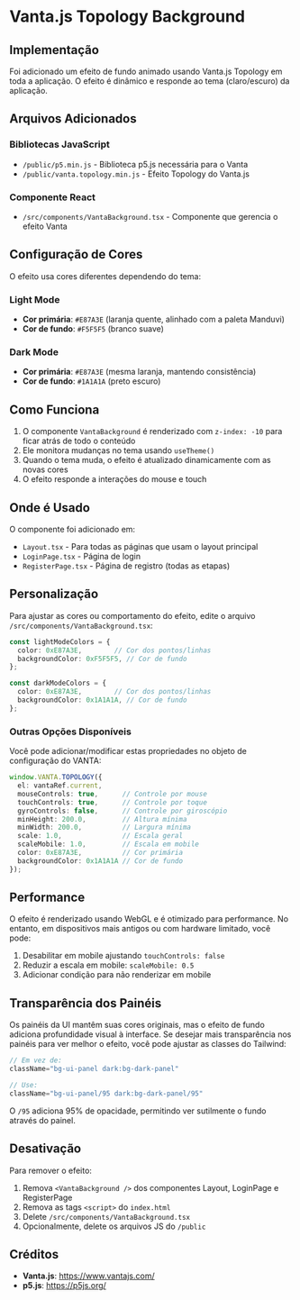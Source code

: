 # Vanta.js Topology Background

## Implementação

Foi adicionado um efeito de fundo animado usando Vanta.js Topology em toda a aplicação. O efeito é dinâmico e responde ao tema (claro/escuro) da aplicação.

## Arquivos Adicionados

### Bibliotecas JavaScript
- `/public/p5.min.js` - Biblioteca p5.js necessária para o Vanta
- `/public/vanta.topology.min.js` - Efeito Topology do Vanta.js

### Componente React
- `/src/components/VantaBackground.tsx` - Componente que gerencia o efeito Vanta

## Configuração de Cores

O efeito usa cores diferentes dependendo do tema:

### Light Mode
- **Cor primária**: `#E87A3E` (laranja quente, alinhado com a paleta Manduvi)
- **Cor de fundo**: `#F5F5F5` (branco suave)

### Dark Mode
- **Cor primária**: `#E87A3E` (mesma laranja, mantendo consistência)
- **Cor de fundo**: `#1A1A1A` (preto escuro)

## Como Funciona

1. O componente `VantaBackground` é renderizado com `z-index: -10` para ficar atrás de todo o conteúdo
2. Ele monitora mudanças no tema usando `useTheme()`
3. Quando o tema muda, o efeito é atualizado dinamicamente com as novas cores
4. O efeito responde a interações do mouse e touch

## Onde é Usado

O componente foi adicionado em:
- `Layout.tsx` - Para todas as páginas que usam o layout principal
- `LoginPage.tsx` - Página de login
- `RegisterPage.tsx` - Página de registro (todas as etapas)

## Personalização

Para ajustar as cores ou comportamento do efeito, edite o arquivo `/src/components/VantaBackground.tsx`:

```typescript
const lightModeColors = {
  color: 0xE87A3E,        // Cor dos pontos/linhas
  backgroundColor: 0xF5F5F5, // Cor de fundo
};

const darkModeColors = {
  color: 0xE87A3E,        // Cor dos pontos/linhas
  backgroundColor: 0x1A1A1A, // Cor de fundo
};
```

### Outras Opções Disponíveis

Você pode adicionar/modificar estas propriedades no objeto de configuração do VANTA:

```typescript
window.VANTA.TOPOLOGY({
  el: vantaRef.current,
  mouseControls: true,      // Controle por mouse
  touchControls: true,      // Controle por toque
  gyroControls: false,      // Controle por giroscópio
  minHeight: 200.0,         // Altura mínima
  minWidth: 200.0,          // Largura mínima
  scale: 1.0,               // Escala geral
  scaleMobile: 1.0,         // Escala em mobile
  color: 0xE87A3E,          // Cor primária
  backgroundColor: 0x1A1A1A // Cor de fundo
});
```

## Performance

O efeito é renderizado usando WebGL e é otimizado para performance. No entanto, em dispositivos mais antigos ou com hardware limitado, você pode:

1. Desabilitar em mobile ajustando `touchControls: false`
2. Reduzir a escala em mobile: `scaleMobile: 0.5`
3. Adicionar condição para não renderizar em mobile

## Transparência dos Painéis

Os painéis da UI mantêm suas cores originais, mas o efeito de fundo adiciona profundidade visual à interface. Se desejar mais transparência nos painéis para ver melhor o efeito, você pode ajustar as classes do Tailwind:

```jsx
// Em vez de:
className="bg-ui-panel dark:bg-dark-panel"

// Use:
className="bg-ui-panel/95 dark:bg-dark-panel/95"
```

O `/95` adiciona 95% de opacidade, permitindo ver sutilmente o fundo através do painel.

## Desativação

Para remover o efeito:

1. Remova `<VantaBackground />` dos componentes Layout, LoginPage e RegisterPage
2. Remova as tags `<script>` do `index.html`
3. Delete `/src/components/VantaBackground.tsx`
4. Opcionalmente, delete os arquivos JS do `/public`

## Créditos

- **Vanta.js**: https://www.vantajs.com/
- **p5.js**: https://p5js.org/
